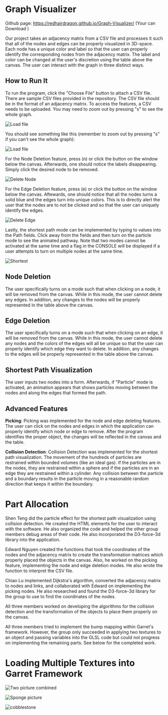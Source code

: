 # Graph Visualizer

Github page: <https://redhairdragon.github.io/Graph-Visualizer/> (Your can Download )

Our project takes an adjacency matrix from a CSV file and processes it such that all of the nodes and edges can be properly visualized in 3D-space. Each node has a unique color and label so that the user can properly identify the corresponding nodes from the adjacency matrix. The label and color can be changed at the user's discretion using the table above the canvas. The user can interact with the graph in three distinct ways. 

## How to Run It

To run the program, click the "Choose File" button to attach a CSV file. There are sample CSV files provided in the repository. The CSV file should be in the format of an adjacency matrix. To access the features, a CSV needs to be uploaded. You may need to zoom out by pressing "s" to see the whole graph.

![Load file](readmepics/Untitled.png)

You should see something like this (remember to zoom out by pressing "s" if you can't see the whole graph):

![Load file](readmepics/Untitled1.png)

For the Node Deletion feature, press (n) or click the button on the window below the canvas. Afterwards, one should notice the labels disappearing. Simply click the desired node to be removed.

![Delete Node](readmepics/Untitled.gif)

For the Edge Deletion feature, press (e) or click the button on the window below the canvas. Aftewards, one should notice that all the nodes turns a solid blue and the edges turn into unique colors. This is to directly alert the user that the nodes are to not be clicked and so that the user can uniquely identify the edges.

![Delete Edge](readmepics/Untitled1.gif)

Lastly, the shortest path mode can be implemented by typing to values into the Path fields. Click away from the fields and then turn on the particle mode to see the animated pathway. Note that two modes cannot be activated at the same time and a flag in the CONSOLE will be displayed if a user attempts to turn on multiple nodes at the same time. 

![Shortest](readmepics/Untitled2.gif)

## Node Deletion

The user specifically turns on a mode such that when clicking on a node, it will be removed from the canvas. While in this mode, the user cannot delete any edges. In addition, any changes to the nodes will be properly represented in the table above the canvas.

## Edge Deletion

The user specifically turns on a mode such that when clicking on an edge, it will be removed from the canvas. While in this mode, the user cannot delete any nodes and the colors of the edges will all be unique so that the user can properly identify which edge they want to delete. In addition, any changes to the edges will be properly represented in the table above the canvas.

## Shortest Path Visualization

The user inputs two nodes into a form. Afterwards, if "Particle" mode is activated, an animation appears that shows particles moving between the nodes and along the edges that formed the path. 

## Advanced Features

**Picking**: Picking was implemented for the node and edge deleting features. The user can click on the nodes and edges in which the application can properly identify which node or edge to remove. After the program identifies the proper object, the changes will be reflected in the canvas and the table.

**Collision Detection**: Collision Detection was implemented for the shortest path visualization. The movement of the hundreds of particles are restrained within bounded volumes (like an ideal gas). If the particles are in the nodes, they are restrained within a sphere and if the particles are in an edge they are restrained within a cylinder. Any collision between the particle and a boundary results in the particle moving in a reasonable random direction that keeps it within the boundary. 

# Part Allocation

Shen Teng did the particle effect for the shortest path visualization using collision detection. He created the HTML elements for the user to interact with the software. He also organized the code and helped the other group members debug areas of their code. He also incorporated the D3-force-3d library into the application.

Edward Nguyen created the functions that took the coordinates of the nodes and the adjacency matrix to create the transformation matrices which properly placed the objects in the canvas. Also, he worked on the picking feature, implementing the node and edge deletion modes. He also wrote the function to interpret the CSV file.

Chiao Lu implemented Dijkstra's algorithm, converted the adjacency matrix to nodes and links, and collaborated with Edward on implementing the picking nodes. He also researched and found the D3-force-3d library for the group to use to find the coordinates of the nodes. 

All three members worked on developing the algorithms for the collision detection and the transformation of the objects to place them properly on the canvas. 

All three members tried to implement the bump mapping within Garret's framework. However, the group only succeeded in applying two textures to an object and passing variables into the GLSL code but could not progress on implementing the remaining parts. See below for the completed work.

# Loading Multiple Textures into Garret Framework

![Two picture combined](readmepics/Capture.PNG)

![Sponge picture](readmepics/sponge.png)

![cobblestone](readmepics/cobblestone.png)